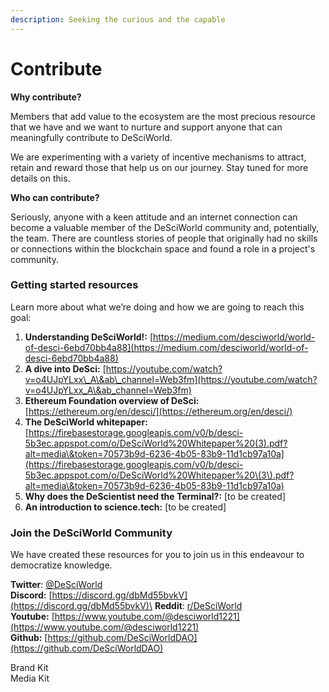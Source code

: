 ```yaml
---
description: Seeking the curious and the capable
---
```


# Contribute

**Why contribute?**

Members that add value to the ecosystem are the most precious resource that we have and we want to nurture and support anyone that can meaningfully contribute to DeSciWorld.

We are experimenting with a variety of incentive mechanisms to attract, retain and reward those that help us on our journey. Stay tuned for more details on this.

**Who can contribute?**

Seriously, anyone with a keen attitude and an internet connection can become a valuable member of the DeSciWorld community and, potentially, the team. There are countless stories of people that originally had no skills or connections within the blockchain space and found a role in a project's community.

### Getting started resources

Learn more about what we’re doing and how we are going to reach this goal:&#x20;

1. **Understanding DeSciWorld!:** [https://medium.com/desciworld/world-of-desci-6ebd70bb4a88](https://medium.com/desciworld/world-of-desci-6ebd70bb4a88)
2. **A dive into DeSci:** [https://youtube.com/watch?v=o4UJpYLxx\_A\&ab\_channel=Web3fm](https://youtube.com/watch?v=o4UJpYLxx_A\&ab_channel=Web3fm)
3. **Ethereum Foundation overview of DeSci:** [https://ethereum.org/en/desci/](https://ethereum.org/en/desci/)
4. **The DeSciWorld whitepaper:** [https://firebasestorage.googleapis.com/v0/b/desci-5b3ec.appspot.com/o/DeSciWorld%20Whitepaper%20(3).pdf?alt=media\&token=70573b9d-6236-4b05-83b9-11d1cb97a10a](https://firebasestorage.googleapis.com/v0/b/desci-5b3ec.appspot.com/o/DeSciWorld%20Whitepaper%20\(3\).pdf?alt=media\&token=70573b9d-6236-4b05-83b9-11d1cb97a10a)
5. **Why does the DeScientist need the Terminal?:** \[to be created]
6. **An introduction to science.tech:** \[to be created]

### Join the DeSciWorld Community&#x20;

We have created these resources for you to join us in this endeavour to democratize knowledge.

**Twitter**: [@DeSciWorld](https://twitter.com/DeSciWorld)\
**Discord:** [https://discord.gg/dbMd55bvkV](https://discord.gg/dbMd55bvkV)\
**Reddit**: [r/DeSciWorld](https://www.reddit.com/r/DeSciWorld/) \
**Youtube:** [https://www.youtube.com/@desciworld1221](https://www.youtube.com/@desciworld1221) \
**Github:** [https://github.com/DeSciWorldDAO](https://github.com/DeSciWorldDAO)

Brand Kit\
Media Kit
